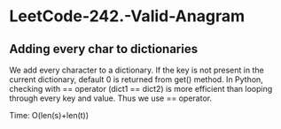 # LeetCode-242.-Valid-Anagram

## Adding every char to dictionaries
We add every character to a dictionary. If the key is not present in the current dictionary, default 0 is returned from get() method.
In Python, checking with == operator (dict1 == dict2) is more efficient than looping through every key and value. Thus we use == operator.

Time: O(len(s)+len(t))